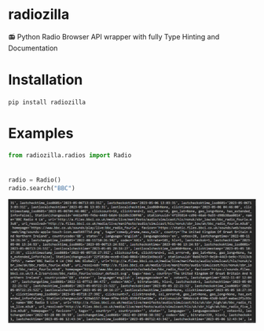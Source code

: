 # radiozilla
📻 Python Radio Browser API wrapper with fully Type Hinting and Documentation

# Installation
`pip install radiozilla`
# Examples
```py
from radiozilla.radios import Radio


radio = Radio()
radio.search("BBC")
```
![](assets/image.png)